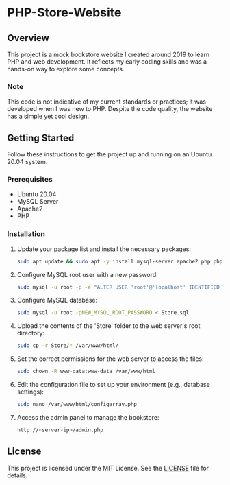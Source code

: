 # PHP-Store-Website

## Overview
This project is a mock bookstore website I created around 2019 to learn PHP and web development. It reflects my early coding skills and was a hands-on way to explore some concepts.

### Note
This code is not indicative of my current standards or practices; it was developed when I was new to PHP. Despite the code quality, the website has a simple yet cool design.

## Getting Started
Follow these instructions to get the project up and running on an Ubuntu 20.04 system.

### Prerequisites
- Ubuntu 20.04
- MySQL Server
- Apache2
- PHP

### Installation
1. Update your package list and install the necessary packages:
    ```sh
    sudo apt update && sudo apt -y install mysql-server apache2 php php-mysqli
    ```

2. Configure MySQL root user with a new password:
    ```sh
    sudo mysql -u root -p -e "ALTER USER 'root'@'localhost' IDENTIFIED WITH caching_sha2_password BY 'NEW_MYSQL_ROOT_PASSWORD';"
    ```

3. Configure MySQL database:
    ```sh
    sudo mysql -u root -pNEW_MYSQL_ROOT_PASSWORD < Store.sql
    ```

4. Upload the contents of the 'Store' folder to the web server's root directory:
    ```sh
    sudo cp -r Store/* /var/www/html/
    ```

5. Set the correct permissions for the web server to access the files:
    ```sh
    sudo chown -R www-data:www-data /var/www/html
    ```

6. Edit the configuration file to set up your environment (e.g., database settings):
    ```sh
    sudo nano /var/www/html/configarray.php
    ```

7. Access the admin panel to manage the bookstore:
    ```sh
    http://<server-ip>/admin.php
    ```

## License
This project is licensed under the MIT License. See the [LICENSE](LICENSE) file for details.